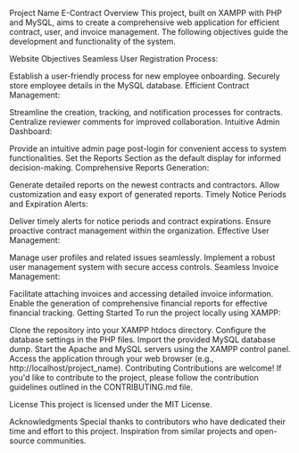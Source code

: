 Project Name E-Contract
Overview
This project, built on XAMPP with PHP and MySQL, aims to create a comprehensive web application for efficient contract, user, and invoice management. The following objectives guide the development and functionality of the system.

Website Objectives
Seamless User Registration Process:

Establish a user-friendly process for new employee onboarding.
Securely store employee details in the MySQL database.
Efficient Contract Management:

Streamline the creation, tracking, and notification processes for contracts.
Centralize reviewer comments for improved collaboration.
Intuitive Admin Dashboard:

Provide an intuitive admin page post-login for convenient access to system functionalities.
Set the Reports Section as the default display for informed decision-making.
Comprehensive Reports Generation:

Generate detailed reports on the newest contracts and contractors.
Allow customization and easy export of generated reports.
Timely Notice Periods and Expiration Alerts:

Deliver timely alerts for notice periods and contract expirations.
Ensure proactive contract management within the organization.
Effective User Management:

Manage user profiles and related issues seamlessly.
Implement a robust user management system with secure access controls.
Seamless Invoice Management:

Facilitate attaching invoices and accessing detailed invoice information.
Enable the generation of comprehensive financial reports for effective financial tracking.
Getting Started
To run the project locally using XAMPP:

Clone the repository into your XAMPP htdocs directory.
Configure the database settings in the PHP files.
Import the provided MySQL database dump.
Start the Apache and MySQL servers using the XAMPP control panel.
Access the application through your web browser (e.g., http://localhost/project_name).
Contributing
Contributions are welcome! If you'd like to contribute to the project, please follow the contribution guidelines outlined in the CONTRIBUTING.md file.

License
This project is licensed under the MIT License.

Acknowledgments
Special thanks to contributors who have dedicated their time and effort to this project.
Inspiration from similar projects and open-source communities.



